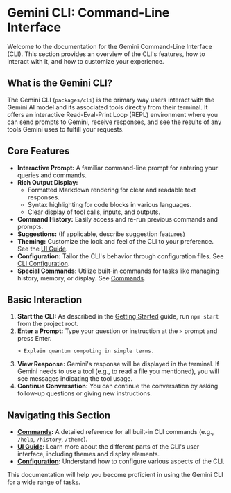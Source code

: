 # Gemini CLI: Command-Line Interface

Welcome to the documentation for the Gemini Command-Line Interface (CLI). This section provides an overview of the CLI's features, how to interact with it, and how to customize your experience.

## What is the Gemini CLI?

The Gemini CLI (`packages/cli`) is the primary way users interact with the Gemini AI model and its associated tools directly from their terminal. It offers an interactive Read-Eval-Print Loop (REPL) environment where you can send prompts to Gemini, receive responses, and see the results of any tools Gemini uses to fulfill your requests.

## Core Features

- **Interactive Prompt:** A familiar command-line prompt for entering your queries and commands.
- **Rich Output Display:**
  - Formatted Markdown rendering for clear and readable text responses.
  - Syntax highlighting for code blocks in various languages.
  - Clear display of tool calls, inputs, and outputs.
- **Command History:** Easily access and re-run previous commands and prompts.
- **Suggestions:** (If applicable, describe suggestion features)
- **Theming:** Customize the look and feel of the CLI to your preference. See the [UI Guide](./ui-guide.md#themes).
- **Configuration:** Tailor the CLI's behavior through configuration files. See [CLI Configuration](./configuration.md).
- **Special Commands:** Utilize built-in commands for tasks like managing history, memory, or display. See [Commands](./commands.md).

## Basic Interaction

1.  **Start the CLI:** As described in the [Getting Started](../getting-started.md) guide, run `npm start` from the project root.
2.  **Enter a Prompt:** Type your question or instruction at the `>` prompt and press Enter.
    ```
    > Explain quantum computing in simple terms.
    ```
3.  **View Response:** Gemini's response will be displayed in the terminal. If Gemini needs to use a tool (e.g., to read a file you mentioned), you will see messages indicating the tool usage.
4.  **Continue Conversation:** You can continue the conversation by asking follow-up questions or giving new instructions.

## Navigating this Section

- **[Commands](./commands.md):** A detailed reference for all built-in CLI commands (e.g., `/help`, `/history`, `/theme`).
- **[UI Guide](./ui-guide.md):** Learn more about the different parts of the CLI's user interface, including themes and display elements.
- **[Configuration](./configuration.md):** Understand how to configure various aspects of the CLI.

This documentation will help you become proficient in using the Gemini CLI for a wide range of tasks.
